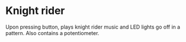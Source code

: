 # Knight rider
Upon pressing button, plays knight rider music and LED lights go off in a pattern. Also contains a potentiometer.
